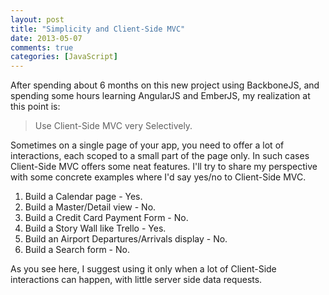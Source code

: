 ```yaml
---
layout: post
title: "Simplicity and Client-Side MVC"
date: 2013-05-07
comments: true
categories: [JavaScript]
---
```


After spending about 6 months on this new project using BackboneJS, and spending some hours learning AngularJS and EmberJS, my realization at this point is:

> Use Client-Side MVC very Selectively.

Sometimes on a single page of your app, you need to offer a lot of interactions, each scoped to a small part of the page only. In such cases Client-Side MVC offers some neat features. I'll try to share my perspective with some concrete examples where I'd say yes/no to Client-Side MVC.

1. Build a Calendar page - Yes.
2. Build a Master/Detail view - No.
3. Build a Credit Card Payment Form - No.
4. Build a Story Wall like Trello - Yes.
5. Build an Airport Departures/Arrivals display - No.
6. Build a Search form - No.

As you see here, I suggest using it only when a lot of Client-Side interactions can happen, with little server side data requests.